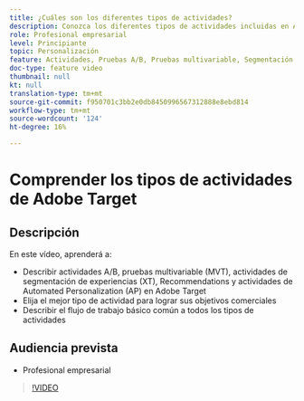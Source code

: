 ```yaml
---
title: ¿Cuáles son los diferentes tipos de actividades?
description: Conozca los diferentes tipos de actividades incluidas en Adobe Target y cómo pueden ayudarle a lograr sus objetivos. Vea este vídeo para conocer los conceptos básicos de las actividades A/B, las pruebas multivariable (MVT), las actividades de segmentación de experiencias (XT), Recommendations y las actividades de Automated Personalization (AP).
role: Profesional empresarial
level: Principiante
topic: Personalización
feature: Actividades, Pruebas A/B, Pruebas multivariable, Segmentación de experiencias, Recommendations, Automated Personalization, Compositor de experiencias visuales (VEC)
doc-type: feature video
thumbnail: null
kt: null
translation-type: tm+mt
source-git-commit: f950701c3bb2e0db8450996567312888e8ebd814
workflow-type: tm+mt
source-wordcount: '124'
ht-degree: 16%

---
```



# Comprender los tipos de actividades de Adobe Target

## Descripción

En este vídeo, aprenderá a:

* Describir actividades A/B, pruebas multivariable (MVT), actividades de segmentación de experiencias (XT), Recommendations y actividades de Automated Personalization (AP) en Adobe Target
* Elija el mejor tipo de actividad para lograr sus objetivos comerciales
* Describir el flujo de trabajo básico común a todos los tipos de actividades

## Audiencia prevista

* Profesional empresarial

>[!VIDEO](https://video.tv.adobe.com/v/17386/?quality=12)